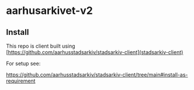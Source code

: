 # aarhusarkivet-v2

## Install

This repo is client built using [https://github.com/aarhusstadsarkiv/stadsarkiv-client](stadsarkiv-client)

For setup see: 

https://github.com/aarhusstadsarkiv/stadsarkiv-client/tree/main#install-as-requirement
